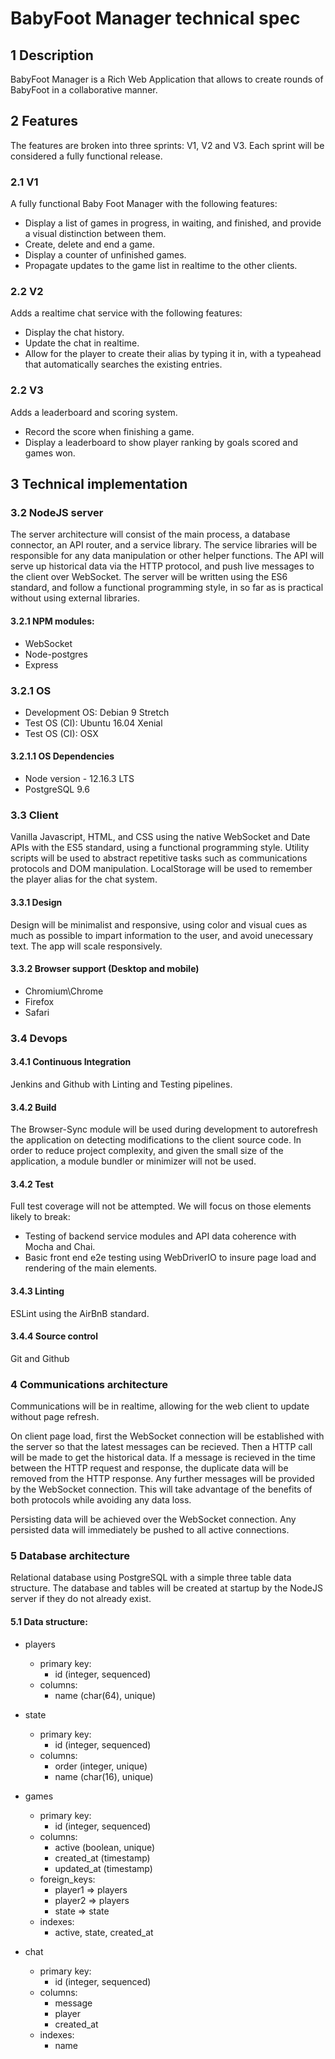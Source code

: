 # BabyFoot Manager technical spec

## 1  Description
BabyFoot Manager is a Rich Web Application that allows to create rounds of BabyFoot in a collaborative manner.

## 2  Features
The features are broken into three sprints:  V1, V2 and V3.  Each sprint will be considered a fully functional release.

### 2.1 V1
A fully functional Baby Foot Manager with the following features:

* Display a list of games in progress, in waiting, and finished, and provide a visual distinction between them.
* Create, delete and end a game.
* Display a counter of unfinished games.
* Propagate updates to the game list in realtime to the other clients.

### 2.2 V2
Adds a realtime chat service with the following features:

* Display the chat history.
* Update the chat in realtime.
* Allow for the player to create their alias by typing it in, with a typeahead that automatically searches the existing entries.

### 2.2 V3
Adds a leaderboard and scoring system.

* Record the score when finishing a game.
* Display a leaderboard to show player ranking by goals scored and games won.

## 3  Technical implementation

### 3.2  NodeJS server
The server architecture will consist of the main process, a database connector, an API router, and a service library.  The service libraries will be responsible for any data manipulation or other helper functions. The API will serve up historical data via the HTTP protocol, and push live messages to the client over WebSocket.  The server will be written using the ES6 standard, and follow a functional programming style, in so far as is practical without using external libraries.

#### 3.2.1  NPM modules:

* WebSocket
* Node-postgres
* Express

### 3.2.1  OS
* Development OS: Debian 9 Stretch
* Test OS (CI): Ubuntu 16.04 Xenial
* Test OS (CI): OSX

#### 3.2.1.1  OS Dependencies
* Node version - 12.16.3 LTS
* PostgreSQL 9.6

### 3.3  Client
Vanilla Javascript, HTML, and CSS using the native WebSocket and Date APIs with the ES5 standard, using a functional programming style.  Utility scripts will be used to abstract repetitive tasks such as communications protocols and DOM manipulation.  LocalStorage will be used to remember the player alias for the chat system.

#### 3.3.1  Design
Design will be minimalist and responsive, using color and visual cues as much as possible to impart information to the user, and avoid unecessary text.  The app will scale responsively.

#### 3.3.2  Browser support (Desktop and mobile)
* Chromium\Chrome
* Firefox
* Safari

### 3.4  Devops

#### 3.4.1  Continuous Integration
Jenkins and Github with Linting and Testing pipelines.

#### 3.4.2  Build
The Browser-Sync module will be used during development to autorefresh the application on detecting modifications to the client source code.
In order to reduce project complexity, and given the small size of the application, a module bundler or minimizer will not be used.

#### 3.4.2  Test
Full test coverage will not be attempted.  We will focus on those elements likely to break:

* Testing of backend service modules and API data coherence with Mocha and Chai.
* Basic front end e2e testing using WebDriverIO to insure page load and rendering of the main elements.

#### 3.4.3  Linting
ESLint using the AirBnB standard.

#### 3.4.4  Source control
Git and Github

### 4  Communications architecture
Communications will be in realtime, allowing for the web client to update without page refresh.

On client page load, first the WebSocket connection will be established with the server so that the latest messages can be recieved. Then a HTTP call will be made to get the historical data.  If a message is recieved in the time between the HTTP request and response, the duplicate data will be removed from the HTTP response.  Any further messages will be provided by the WebSocket connection.  This will take advantage of the benefits of both protocols while avoiding any data loss.

Persisting data will be achieved over the WebSocket connection.  Any persisted data will immediately be pushed to all active connections.

### 5  Database architecture

Relational database using PostgreSQL with a simple three table data structure.  The database and tables will be created at startup by the NodeJS server if they do not already exist.

#### 5.1  Data structure:
* players
  * primary key:
    - id (integer, sequenced)
  * columns:
    - name (char(64), unique)

* state 
  * primary key:
    - id (integer, sequenced)
  * columns:
    - order (integer, unique)
    - name (char(16), unique) 

* games
  * primary key:
    - id (integer, sequenced)
  * columns:
    - active (boolean, unique)
    - created_at (timestamp)
    - updated_at (timestamp)
  * foreign_keys: 
    - player1 => players
    - player2 => players
    - state => state
  * indexes:
    - active, state, created_at

* chat
  * primary key:
    - id (integer, sequenced)
  * columns:
    - message
    - player
    - created_at
  * indexes:
    - name
